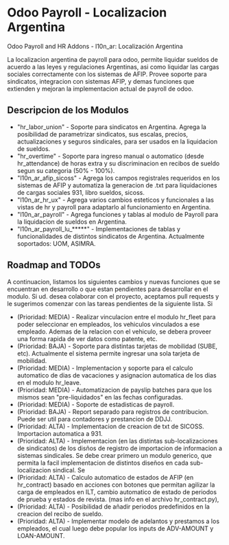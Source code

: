 # Odoo Payroll - Localizacion Argentina
Odoo Payroll and HR Addons - l10n_ar: Localización Argentina

La localizacion argentina de payroll para odoo, permite liquidar sueldos de acuerdo a las leyes y regulaciones Argentinas, asi como liquidar las cargas sociales correctamente con los sistemas de AFIP. Provee soporte para sindicatos, integracion con sistemas AFIP, y demas funciones que extienden y mejoran la implementacion actual de payroll de odoo.

## Descripcion de los Modulos

* "hr_labor_union" - Soporte para sindicatos en Argentina. Agrega la posibilidad de parametrizar sindicatos, sus escalas, precios, actualizaciones y seguros sindicales,
para ser usados en la liquidacion de sueldos.
* "hr_overtime" - Soporte para ingreso manual o automatico (desde hr_attendance) de horas extra y su discriminacion en recibos de sueldo segun su categoria (50% - 100%).
* "l10n_ar_afip_sicoss" - Agrega los campos registrales requeridos en los sistemas de AFIP y automatiza la generacion de .txt para liquidaciones de cargas sociales 931, libro sueldos, sicoss.
* "l10n_ar_hr_ux" - Agrega varios cambios esteticos y funcionales a las vistas de hr y payroll para adaptarlo al funcionamiento en Argentina.
* "l10n_ar_payroll" - Agrega funciones y tablas al modulo de Payroll para la liquidacion de sueldos en Argentina.
* "l10n_ar_payroll_lu_*****" - Implementaciones de tablas y funcionalidades de distintos sindicatos de Argentina. Actualmente soportados: UOM, ASIMRA.

## Roadmap and TODOs

A continuacion, listamos los siguientes cambios y nuevas funciones que se encuentran en desarrollo o que estan pendientes para desarrollar en el modulo. Si ud. desea colaborar
con el proyecto, aceptamos pull requests y le sugerimos comenzar con las tareas pendientes de la siguiente lista. Si

* (Prioridad: MEDIA) - Realizar vinculacion entre el modulo hr_fleet para poder seleccionar en empleados, los vehiculos vinculados a ese empleado. Ademas de la relacion con el
vehiculo, se debera proveer una forma rapida de ver datos como patente, etc.
* (Prioridad: BAJA) - Soporte para distintas tarjetas de mobilidad (SUBE, etc). Actualmente el sistema permite ingresar una sola tarjeta de mobilidad.
* (Prioridad: MEDIA) - Implementacion y soporte para el calculo automatico de dias de vacaciones y asignacion automatica de los dias en el modulo hr_leave.
* (Prioridad: MEDIA) - Automatizacion de payslip batches para que los mismos sean "pre-liquidados" en las fechas configuradas.
* (Prioridad: MEDIA) - Soporte de estadisticas de payroll.
* (Prioridad: BAJA) - Report separado para registros de contribucion. Puede ser util para contadores y prestancion de DDJJ.
* (Prioridad: ALTA) - Implementacion de creacion de txt de SICOSS. Importacion automatica a 931.
* (Prioridad: ALTA) - Implementacion (en las distintas sub-localizaciones de sindicatos) de los disños de registro de importacion de informacion a sistemas sindicales. Se debe crear primero un modulo generico, que permita la facil implementacion de distintos diseños en cada sub-localizacion sindical. Se
* (Prioridad: ALTA) - Calculo automatico de estados de AFIP (en hr_contract) basado en acciones con botones que permitan agilizar la carga de empleados en ILT, cambio automatico de estado de periodos de prueba y estados de revista. (mas info en el archivo hr_contract.py),
* (Prioridad: ALTA) - Posibilidad de añadir periodos predefinidos en la creacion del recibo de sueldo.
* (Prioridad: ALTA) - Implementar modelo de adelantos y prestamos a los empleados, el cual luego debe popular los inputs de ADV-AMOUNT y LOAN-AMOUNT.
